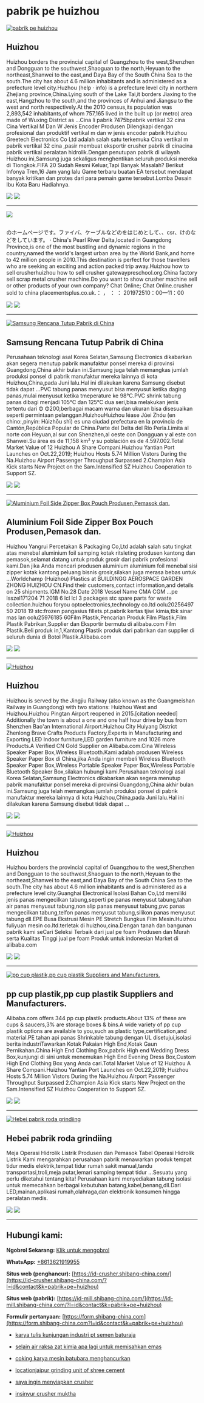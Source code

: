 # pabrik pe huizhou

<a href="https://swt.shibang-china.com/?l=id&img&k=pabrik+pe+huizhou" target="_blank">![pabrik pe huizhou](http://static.shibang-china.com/all-800x300/1305.jpg)</a>

## Huizhou
Huizhou borders the provincial capital of Guangzhou to the west,Shenzhen and Dongguan to the southwest,Shaoguan to the north,Heyuan to the northeast,Shanwei to the east,and Daya Bay of the South China Sea to the south.The city has about 4.6 million inhabitants and is administered as a prefecture level city.Huzhou (help &#183; info) is a prefecture level city in northern Zhejiang province,China.Lying south of the Lake Tai,it borders Jiaxing to the east,Hangzhou to the south,and the provinces of Anhui and Jiangsu to the west and north respectively.At the 2010 census,its population was 2,893,542 inhabitants,of whom 757,165 lived in the built up (or metro) area made of Wuxing District as …Cina li pabrik 7475bpabrik vertikal 32 cina Cina Vertikal M Dan W Jenis Encoder Produsen Dilengkapi dengan profesional dan produktif vertikal m dan w jenis encoder pabrik Huizhou Greetech Electronics Co Ltd adalah salah satu terkemuka Cina vertikal m pabrik vertikal 32 cina ,pasir membuat eksportir crusher pabrik di cinacina pabrik vertikal peralatan hidrolik.Dengan penutupan pabrik di wilayah Huizhou ini,Samsung juga sekaligus menghentikan seluruh produksi mereka di Tiongkok.FIFA 20 Sudah Resmi Keluar,Tapi Banyak Masalah? Berikut Infonya Tren,16 Jam yang lalu Game terbaru buatan EA tersebut mendapat banyak kritikan dan protes dari para pemain game tersebut.Lomba Desain Ibu Kota Baru Hadiahnya.


<a href="https://whatsapp.shibangsoft.com/WhatsApp.php" target="_blank" title="WhatsApp">![](http://static.shibang-china.com/icon/whatsapp.png)</a> <a href="https://swt.shibang-china.com/?l=id&icon&k=pabrik+pe+huizhou" target="_blank">![](http://static.shibang-china.com/icon/chat-id.png)</a>

---

<a href="https://swt.shibang-china.com/?l=id&img&k=pabrik+pe+huizhou" target="_blank">![](http://static.shibang-china.com/all-800x300/91.jpg)</a>

## 
のホームページです。ファイバ、ケーブルなどのをはじめとして、、csr、けのなどをしています。&nbsp;&#0183;&#32;China's Pearl River Delta,located in Guangdong Province,is one of the most bustling and dynamic regions in the country,named the world's largest urban area by the World Bank,and home to 42 million people in 2010.This destination is perfect for those travellers who are seeking an exciting and action packed trip away.Huizhou how to sell crusherhuizhou how to sell crusher gatewaypreschool.org.China factory sell scrap metal crusher machine.Do you want to show crusher machine sell or other products of your own company? Chat Online; Chat Online.crusher sold to china placementsplus.co.uk.： ， ： ： 201972510：00—11：00


<a href="https://whatsapp.shibangsoft.com/WhatsApp.php" target="_blank" title="WhatsApp">![](http://static.shibang-china.com/icon/whatsapp.png)</a> <a href="https://swt.shibang-china.com/?l=id&icon&k=pabrik+pe+huizhou" target="_blank">![](http://static.shibang-china.com/icon/chat-id.png)</a>

---

<a href="https://swt.shibang-china.com/?l=id&img&k=pabrik+pe+huizhou" target="_blank">![Samsung Rencana Tutup Pabrik di China](http://static.shibang-china.com/all-800x300/1280.jpg)</a>

## Samsung Rencana Tutup Pabrik di China
Perusahaan teknologi asal Korea Selatan,Samsung Electronics dikabarkan akan segera menutup pabrik manufaktur ponsel mereka di provinsi Guangdong,China akhir bulan ini.Samsung juga telah memangkas jumlah produksi ponsel di pabrik manufaktur mereka lainnya di kota Huizhou,China,pada Juni lalu.Hal ini dilakukan karena Samsung disebut tidak dapat …PVC tabung panas menyusut bisa menyusut ketika daging panas,mulai menyusut ketika tmeperature ke 98℃.PVC shrink tabung panas dibagi menjadi 105℃ dan 125℃ dua seri,bisa melakukan jenis tertentu dari Φ Φ200,berbagai macam warna dan ukuran bisa disesuaikan seperti permintaan pelanggan.HuizhouHuizhou l&#233;ase J&#250;ei Zh&#243;u (en chino:,pinyin: H&#249;izhōu sh&#236;) es una ciudad prefectura en la provincia de Cant&#243;n,Rep&#250;blica Popular de China.Parte del Delta del R&#237;o Perla.Limita al norte con Heyuan,al sur con Shenzhen,al oeste con Dongguan y al este con Shanwei.Su &#225;rea es de 11,158 km&#178; y su poblaci&#243;n es de 4.597.002.Total Market Value of 12 Huizhou A Share Compani.Huizhou Yantian Port Launches on Oct.22,2019; Huizhou Hosts 5.74 Million Vistors During the Na.Huizhou Airport Passenger Throughput Surpassed 2.Champion Asia Kick starts New Project on the Sam.Intensified SZ Huizhou Cooperation to Support SZ.


<a href="https://whatsapp.shibangsoft.com/WhatsApp.php" target="_blank" title="WhatsApp">![](http://static.shibang-china.com/icon/whatsapp.png)</a> <a href="https://swt.shibang-china.com/?l=id&icon&k=pabrik+pe+huizhou" target="_blank">![](http://static.shibang-china.com/icon/chat-id.png)</a>

---

<a href="https://swt.shibang-china.com/?l=id&img&k=pabrik+pe+huizhou" target="_blank">![Aluminium Foil Side Zipper Box Pouch Produsen,Pemasok dan.](http://static.shibang-china.com/all-800x300/574.jpg)</a>

## Aluminium Foil Side Zipper Box Pouch Produsen,Pemasok dan.
Huizhou Yangrui Percetakan &amp; Packaging Co,Ltd adalah salah satu tingkat atas menebal aluminium foil samping kotak ritsleting produsen kantong dan pemasok,selamat datang untuk produk grosir dari pabrik profesional kami.Dan jika Anda mencari produsen aluminium aluminium foil menebal sisi zipper kotak kantong peluang bisnis grosir,silakan juga merasa bebas untuk …Worldchamp (Huizhou) Plastics at BUILDINGG AEROSPACE GARDEN ZHONG HUIZHOU CN.Find their customers,contact information,and details on 25 shipments.IGM No.28 Date 2018 Vessel Name CMA CGM …pe lsszel171204 71 2018 6 lcl lcl 3 packages stc spare parts for waste collection.huizhou foryou optoelectronics,technology co.ltd oolu20256497 50 2018 19 stc:frozen pangasius fillets.pt.pabrik kertas tjiwi kimia,tbk sinar mas lan oolu25976185 60Film Plastik,Pencarian Produk Film Plastik,Film Plastik Pabrikan,Supplier dan Eksportir bermutu di alibaba.com Film Plastik.Beli produk in,1,Kantong Plastik produk dari pabrikan dan supplier di seluruh dunia di Botol Plastik.Alibaba.com


<a href="https://whatsapp.shibangsoft.com/WhatsApp.php" target="_blank" title="WhatsApp">![](http://static.shibang-china.com/icon/whatsapp.png)</a> <a href="https://swt.shibang-china.com/?l=id&icon&k=pabrik+pe+huizhou" target="_blank">![](http://static.shibang-china.com/icon/chat-id.png)</a>

---

<a href="https://swt.shibang-china.com/?l=id&img&k=pabrik+pe+huizhou" target="_blank">![Huizhou](http://static.shibang-china.com/all-800x300/425.jpg)</a>

## Huizhou
Huizhou is served by the Jingjiu Railway (also known as the Guangmeishan Railway in Guangdong) with two stations: Huizhou West and Huizhou.Huizhou Pingtan Airport reopened in 2015.[citation needed] Additionally the town is about a one and one half hour drive by bus from Shenzhen Bao'an International Airport.Huizhou City Huiyang District Zhenlong Brave Crafts Products Factory,Experts in Manufacturing and Exporting LED Indoor furniture,LED garden furniture and 1026 more Products.A Verified CN Gold Supplier on Alibaba.com.Cina Wireless Speaker Paper Box,Wireless Bluetooth.Kami adalah produsen Wireless Speaker Paper Box di China,jika Anda ingin membeli Wireless Bluetooth Speaker Paper Box,Wireless Portable Speaker Paper Box,Wireless Portable Bluetooth Speaker Box,silakan hubungi kami.Perusahaan teknologi asal Korea Selatan,Samsung Electronics dikabarkan akan segera menutup pabrik manufaktur ponsel mereka di provinsi Guangdong,China akhir bulan ini.Samsung juga telah memangkas jumlah produksi ponsel di pabrik manufaktur mereka lainnya di kota Huizhou,China,pada Juni lalu.Hal ini dilakukan karena Samsung disebut tidak dapat …


<a href="https://whatsapp.shibangsoft.com/WhatsApp.php" target="_blank" title="WhatsApp">![](http://static.shibang-china.com/icon/whatsapp.png)</a> <a href="https://swt.shibang-china.com/?l=id&icon&k=pabrik+pe+huizhou" target="_blank">![](http://static.shibang-china.com/icon/chat-id.png)</a>

---

<a href="https://swt.shibang-china.com/?l=id&img&k=pabrik+pe+huizhou" target="_blank">![Huizhou](http://static.shibang-china.com/all-800x300/942.jpg)</a>

## Huizhou
Huizhou borders the provincial capital of Guangzhou to the west,Shenzhen and Dongguan to the southwest,Shaoguan to the north,Heyuan to the northeast,Shanwei to the east,and Daya Bay of the South China Sea to the south.The city has about 4.6 million inhabitants and is administered as a prefecture level city.Guanghai Electronical Isolasi Bahan Co,Ltd memiliki jenis panas mengecilkan tabung,seperti pe panas menyusut tabung,tahan air panas menyusut tabung,non slip panas menyusut tabung,pvc panas mengecilkan tabung,telfon panas menyusut tabung,silikon panas menyusut tabung dll.EPE Busa Ekstrusi Mesin PE Stretch Bungkus Film Mesin.Huizhou fuliyuan mesin co.ltd.terletak di huizhou,cina.Dengan tanah dan bangunan pabrik kami seCari Seleksi Terbaik dari jual pe foam Produsen dan Murah serta Kualitas Tinggi jual pe foam Produk untuk indonesian Market di alibaba.com


<a href="https://whatsapp.shibangsoft.com/WhatsApp.php" target="_blank" title="WhatsApp">![](http://static.shibang-china.com/icon/whatsapp.png)</a> <a href="https://swt.shibang-china.com/?l=id&icon&k=pabrik+pe+huizhou" target="_blank">![](http://static.shibang-china.com/icon/chat-id.png)</a>

---

<a href="https://swt.shibang-china.com/?l=id&img&k=pabrik+pe+huizhou" target="_blank">![pp cup plastik,pp cup plastik Suppliers and Manufacturers.](http://static.shibang-china.com/all-800x300/454.jpg)</a>

## pp cup plastik,pp cup plastik Suppliers and Manufacturers.
Alibaba.com offers 344 pp cup plastik products.About 13% of these are cups &amp; saucers,3% are storage boxes &amp; bins.A wide variety of pp cup plastik options are available to you,such as plastic type,certification,and material.PE tahan api panas Shrinkable tabung dengan UL disetujui,isolasi berita industriTawarkan Kotak Pakaian High End,Kotak Gaun Pernikahan.China High End Clothing Box,pabrik High end Wedding Dress Box,kunjungi di sini untuk menemukan High End Evening Dress Box,Custom High End Clothing Box yang Anda cari.Total Market Value of 12 Huizhou A Share Compani.Huizhou Yantian Port Launches on Oct.22,2019; Huizhou Hosts 5.74 Million Vistors During the Na.Huizhou Airport Passenger Throughput Surpassed 2.Champion Asia Kick starts New Project on the Sam.Intensified SZ Huizhou Cooperation to Support SZ.


<a href="https://whatsapp.shibangsoft.com/WhatsApp.php" target="_blank" title="WhatsApp">![](http://static.shibang-china.com/icon/whatsapp.png)</a> <a href="https://swt.shibang-china.com/?l=id&icon&k=pabrik+pe+huizhou" target="_blank">![](http://static.shibang-china.com/icon/chat-id.png)</a>

---

<a href="https://swt.shibang-china.com/?l=id&img&k=pabrik+pe+huizhou" target="_blank">![Hebei pabrik roda grindiing](http://static.shibang-china.com/all-800x300/436.jpg)</a>

## Hebei pabrik roda grindiing
Meja Operasi Hidrolik Listrik Produsen dan Pemasok Tabel Operasi Hidrolik Listrik Kami mengarahkan perusahaan pabrik menawarkan produk tempat tidur medis elektrik,tempat tidur rumah sakit manual,tandu transportasi,troli,meja putar,lemari samping tempat tidur …Sesuatu yang perlu diketahui tentang kita! Perusahaan kami menyediakan tabung isolasi untuk memecahkan berbagai kebutuhan batang,kabel,benang,dll.Dari LED,mainan,aplikasi rumah,olahraga,dan elektronik konsumen hingga peralatan medis.

<a href="https://whatsapp.shibangsoft.com/WhatsApp.php" target="_blank" title="WhatsApp">![](http://static.shibang-china.com/icon/whatsapp.png)</a> <a href="https://swt.shibang-china.com/?l=id&icon&k=pabrik+pe+huizhou" target="_blank">![](http://static.shibang-china.com/icon/chat-id.png)</a>

---
## Hubungi kami:

**Ngobrol Sekarang:** [Klik untuk mengobrol](https://swt.shibang-china.com?l=id&contact&k=pabrik+pe+huizhou)

**WhatsApp:**  [+8613621919955](https://whatsapp.shibangsoft.com/WhatsApp.php)

**Situs web (penghancur):** [https://id-crusher.shibang-china.com/](https://id-crusher.shibang-china.com/?l=id&contact&k=pabrik+pe+huizhou)

**Situs web (pabrik):** [https://id-mill.shibang-china.com/](https://id-mill.shibang-china.com/?l=id&contact&k=pabrik+pe+huizhou)

**Formulir pertanyaan:** [https://form.shibang-china.com](https://form.shibang-china.com?l=id&contact&k=pabrik+pe+huizhou)

* [karya tulis kunjungan industri pt semen baturaja](../44/karya%20tulis%20kunjungan%20industri%20pt%20semen%20baturaja.md)

* [selain air raksa zat kimia apa lagi untuk memisahkan emas](../47/selain%20air%20raksa%20zat%20kimia%20apa%20lagi%20untuk%20memisahkan%20emas.md)

* [coking karya mesin batubara menghancurkan](../41/coking%20karya%20mesin%20batubara%20menghancurkan.md)

* [locationjaipur grinding unit of shree cement](../46/locationjaipur%20grinding%20unit%20of%20shree%20cement.md)

* [saya ingin menyiapkan crusher](../49/saya%20ingin%20menyiapkan%20crusher.md)

* [insinyur crusher muktha](../50/insinyur%20crusher%20muktha.md)